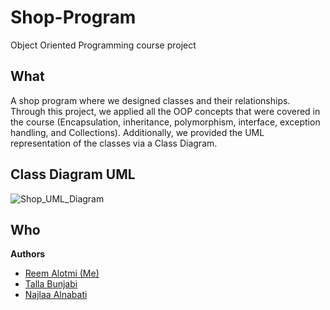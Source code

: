 # Shop-Program
Object Oriented Programming course project

## What 
A shop program where we designed classes and their relationships. Through this project, we applied all the OOP concepts that were covered in the course (Encapsulation, inheritance, polymorphism, interface, exception handling, and Collections). Additionally, we provided the UML representation of the classes via a Class Diagram.

## Class Diagram UML
![Shop_UML_Diagram](https://user-images.githubusercontent.com/110269220/231965035-eefb3996-0b6a-4873-97d8-9d54a83b0bd3.png)

## Who 
**Authors**
* [Reem Alotmi (Me)](https://github.com/ReemAlotmi)
* [Talla Bunjabi]( )
* [Najlaa Alnabati]( )
